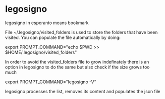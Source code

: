 # legosigno

legosigno in esperanto means bookmark

File ~/.legosigno/visited_folders is used to store the folders that have been visited. You can populate the file automatically by doing: 

export PROMPT_COMMAND="echo \$PWD >> $HOME/.legosigno/visited_folders"

In order to avoid the visited_folders file to grow indefinately there is an option in legosigno to do the same but also check if the size grows too much

export PROMPT_COMMAND="legosigno -V"

legosigno processes the list, removes its content and populates the json file 